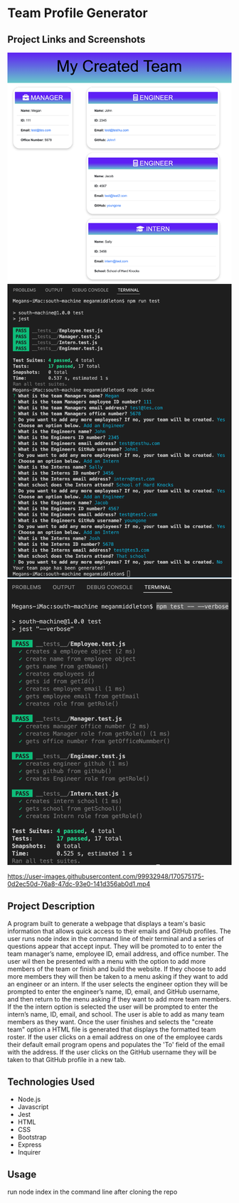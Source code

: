 # Team Profile Generator 

## Project Links and Screenshots 

![Picture of the Web Page](/dist/css/images/web-page.png "Picture of the Web Page")
![Picture of the Terminal](/dist/css/images/terminal.png "Picture of the Terminal")
![Picture of the Tests](/dist/css/images/terminaltests.png "Picture of the Tests")

https://user-images.githubusercontent.com/99932948/170575175-0d2ec50d-76a8-47dc-93e0-141d356ab0d1.mp4


## Project Description 
A program built to generate a webpage that displays a team's basic information that allows quick access to their emails and GitHub profiles. The user runs node index in the command line of their terminal and a series of questions appear that accept input. They will be promoted to to enter the team manager’s name, employee ID, email address, and office number. The user wil then be presented with a menu with the option to add more members of the team or finish and build the website. If they choose to add more members they will then be taken to a menu asking if they want to add an engineer or an intern. If the user selects the engineer option they will be prompted to enter the engineer’s name, ID, email, and GitHub username, and then return to the menu asking if they want to add more team members. If the the intern option is selected the user will be prompted to enter the intern’s name, ID, email, and school. The user is able to add as many team members as they want. Once the user finishes and selects the "create team" option a HTML file is generated that displays the formatted team roster. If the user clicks on a email address on one of the employee cards their default email program opens and populates the 'To' field of the email with the address. If the user clicks on the GitHub username they will be taken to that GitHub profile in a new tab. 

## Technologies Used
* Node.js 
* Javascript
* Jest
* HTML
* CSS
* Bootstrap
* Express
* Inquirer 

## Usage
run node index in the command line after cloning the repo

